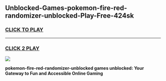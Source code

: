 
## Unblocked-Games-pokemon-fire-red-randomizer-unblocked-Play-Free-424sk
<h3>
<a href="https://premium76.site?title=pokemon-fire-red-randomizer-unblocked&ref=10A">CLICK TO PLAY</a></h3>
<hr>

<h3>
<a href="https://premium76.site?title=pokemon-fire-red-randomizer-unblocked&ref=10A">CLICK 2 PLAY</a>
  
</h3>

<a href="https://premium76.site?title=pokemon-fire-red-randomizer-unblocked&ref=10A"><img src="https://clearcache.store/games.png"></a>


**pokemon-fire-red-randomizer-unblocked games unblocked: Your Gateway to Fun and Accessible Online Gaming**
